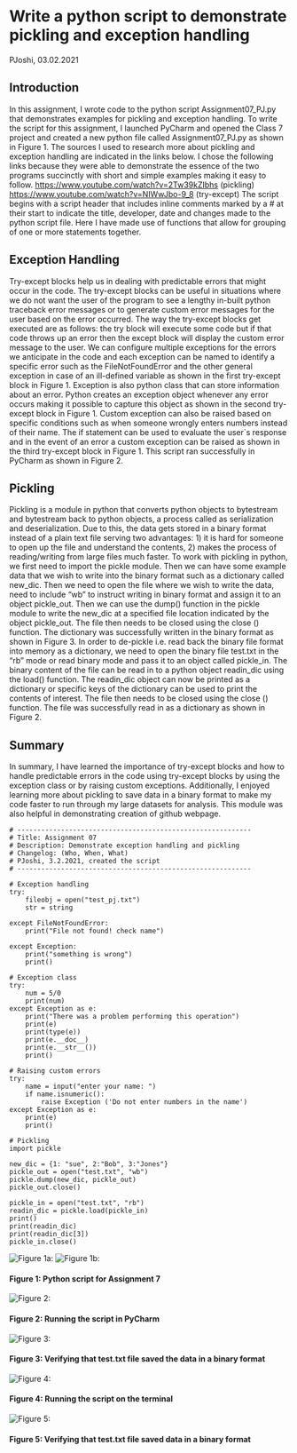# Write a python script to demonstrate pickling and exception handling
PJoshi, 03.02.2021

## Introduction
In this assignment, I wrote code to the python script Assignment07_PJ.py that demonstrates examples for pickling and exception handling. To write the script for this assignment, I launched PyCharm and opened the Class 7 project and created a new python file called Assignment07_PJ.py as shown in Figure 1. The sources I used to research more about pickling and exception handling are indicated in the links below. I chose the following links because they were able to demonstrate the essence of the two programs succinctly with short and simple examples making it easy to follow.
https://www.youtube.com/watch?v=2Tw39kZIbhs (pickling)
https://www.youtube.com/watch?v=NIWwJbo-9_8 (try-except)
The script begins with a script header that includes inline comments marked by a # at their start to indicate the title, developer, date and changes made to the python script file. 
Here I have made use of functions that allow for grouping of one or more statements together. 

## Exception Handling
Try-except blocks help us in dealing with predictable errors that might occur in the code. The try-except blocks can be useful in situations where we do not want the user of the program to see a lengthy in-built python traceback error messages or to generate custom error messages for the user based on the error occurred.
The way the try-except blocks get executed are as follows: the try block will execute some code but if that code throws up an error then the except block will display the custom error message to the user. We can configure multiple exceptions for the errors we anticipate in the code and each exception can be named to identify a specific error such as the FileNotFoundError and the other general exception in case of an ill-defined variable as shown in the first try-except block in Figure 1. 
Exception is also python class that can store information about an error. Python creates an exception object whenever any error occurs making it possible to capture this object as shown in the second try-except block in Figure 1.
Custom exception can also be raised based on specific conditions such as when someone wrongly enters numbers instead of their name. The if statement can be used to evaluate the user`s response and in the event of an error a custom exception can be raised as shown in the third try-except block in Figure 1.
This script ran successfully in PyCharm as shown in Figure 2.

## Pickling
Pickling is a module in python that converts python objects to bytestream and bytestream back to python objects, a process called as serialization and deserialization. Due to this, the data gets stored in a binary format instead of a plain text file serving two advantages: 1) it is hard for someone to open up the file and understand the contents, 2) makes the process of reading/writing from large files much faster.
To work with pickling in python, we first need to import the pickle module. Then we can have some example data that we wish to write into the binary format such as a dictionary called new_dic. Then we need to open the file where we wish to write the data, need to include “wb” to instruct writing in binary format and assign it to an object pickle_out. Then we can use the dump() function in the pickle module to write the new_dic at a specified file location indicated by the object pickle_out. The file then needs to be closed using the close () function. The dictionary was successfully written in the binary format as shown in Figure 3. 
In order to de-pickle i.e. read back the binary file format into memory as a dictionary, we need to open the binary file test.txt in the “rb” mode or read binary mode and pass it to an object called pickle_in. The binary content of the file can be read in to a python object readin_dic using the load() function. The readin_dic object can now be printed as a dictionary or specific keys of the dictionary can be used to print the contents of interest. The file then needs to be closed using the close () function. The file was successfully read in as a dictionary as shown in Figure 2.

## Summary
In summary, I have learned the importance of try-except blocks and how to handle predictable errors in the code using try-except blocks by using the exception class or by raising custom exceptions. Additionally, I enjoyed learning more about pickling to save data in a binary format to make my code faster to run through my large datasets for analysis. This module was also helpful in demonstrating creation of github webpage.

```
# -----------------------------------------------------------
# Title: Assignment 07
# Description: Demonstrate exception handling and pickling
# Changelog: (Who, When, What)
# PJoshi, 3.2.2021, created the script
# -----------------------------------------------------------

# Exception handling
try:
    fileobj = open("test_pj.txt")
    str = string

except FileNotFoundError:
    print("File not found! check name")

except Exception:
    print("something is wrong")
    print()

# Exception class
try:
    num = 5/0
    print(num)
except Exception as e:
    print("There was a problem performing this operation")
    print(e)
    print(type(e))
    print(e.__doc__)
    print(e.__str__())
    print()

# Raising custom errors
try:
    name = input("enter your name: ")
    if name.isnumeric():
        raise Exception ('Do not enter numbers in the name')
except Exception as e:
    print(e)
    print()

# Pickling
import pickle

new_dic = {1: "sue", 2:"Bob", 3:"Jones"}
pickle_out = open("test.txt", "wb")
pickle.dump(new_dic, pickle_out)
pickle_out.close()

pickle_in = open("test.txt", "rb")
readin_dic = pickle.load(pickle_in)
print()
print(readin_dic)
print(readin_dic[3])
pickle_in.close()
```
![Figure 1a:](https://github.com/pjoshi-beep/IT-Fnd100-mod7/blob/main/Picture1a.png "Assignment7 script in PyCharm to demonstrate exception handling and pickling")
![Figure 1b:](https://github.com/pjoshi-beep/IT-Fnd100-mod7/blob/main/Picture1b.png "Assignment7 script in PyCharm to demonstrate exception handling and pickling")
#### Figure 1: Python script for Assignment 7
![Figure 2:](https://github.com/pjoshi-beep/IT-Fnd100-mod7/blob/main/Picture2.png "Running the script in PyCharm")
#### Figure 2: Running the script in PyCharm
![Figure 3:](https://github.com/pjoshi-beep/IT-Fnd100-mod7/blob/main/Picture3.png "Verifying that the test.txt file has the saved the data in a binary format")
#### Figure 3: Verifying that test.txt file saved the data in a binary format
![Figure 4:](https://github.com/pjoshi-beep/IT-Fnd100-mod7/blob/main/Picture4.png "Running the script on the terminal")
#### Figure 4: Running the script on the terminal
![Figure 5:](https://github.com/pjoshi-beep/IT-Fnd100-mod7/blob/main/Picture5.png "Verifying that running the script on the terminal created a test.txt file and saved data in a binary format")
#### Figure 5: Verifying that test.txt file saved data in a binary format
